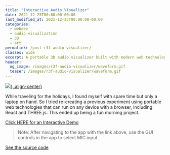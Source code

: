 ```yaml
---
title: "Interactive Audio Visualizer"
date: 2021-12-25T00:00:00-00:00
last_modified_at: 2021-12-25T00:00:00-00:00
categories:
  - webdev
  - audio visualization
  - 3D
  - art
permalink: /post-r3f-audio-visualizer/
classes: wide
excerpt: A portable 3D audio visualizer built with modern web technologies including React & THREE.js 
header:
  og_image: /images/r3f-audio-visualizer/waveform.gif
  teaser: /images/r3f-audio-visualizer/waveform.gif
---
```


[![](/images/r3f-audio-visualizer/waveform.gif){:.align-center}](https://dcyoung.github.io/r3f-audio-visualizer/)

While traveling for the holidays, I found myself with spare time but only a laptop on hand. So I tried re-creating a previous experiment using portable web technologies that can run on any device with a browser, including React and THREE.js. This ended up being a fun morning project.

[Click HERE for an Interactive Demo](https://dcyoung.github.io/r3f-audio-visualizer/)

> Note: After navigating to the app with the link above, use the GUI controls in the app to select MIC input

[See the source code](https://github.com/dcyoung/r3f-audio-visualizer)
